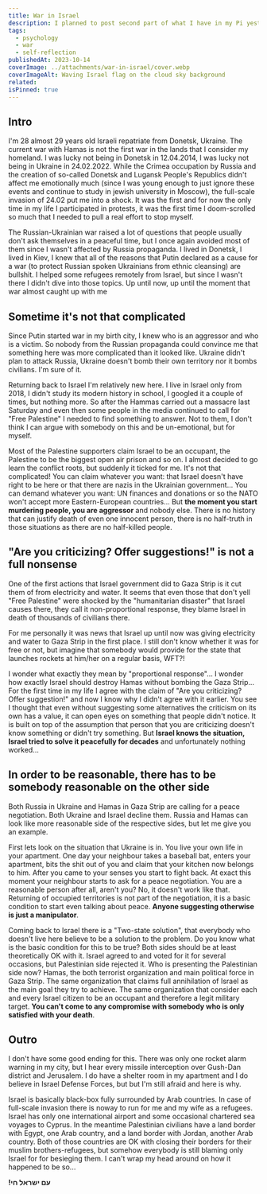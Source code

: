 ```yaml
---
title: War in Israel
description: I planned to post second part of what I have in my Pi yesterday, but last Saturday Hamas launched literally a barbaric raid on Israel villages and cities taking hostages, raping women and murdering innocent civilians including children and elderly. Israel declared a war and bombing Hamas infrastructure in the Gaza Strip already for a week in order to destroy Hamas. Here are a couple of thoughts that were new to me during this week
tags:
  - psychology
  - war
  - self-reflection
publishedAt: 2023-10-14
coverImage: ../attachments/war-in-israel/cover.webp
coverImageAlt: Waving Israel flag on the cloud sky background
related:
isPinned: true
---
```


## Intro

I'm 28 almost 29 years old Israeli repatriate from Donetsk, Ukraine. The current war with Hamas is not the first war in the lands that I consider my homeland. I was lucky not being in Donetsk in 12.04.2014, I was lucky not being in Ukraine in 24.02.2022. While the Crimea occupation by Russia and the creation of so-called Donetsk and Lugansk People's Republics didn't affect me emotionally much (since I was young enough to just ignore these events and continue to study in jewish university in Moscow), the full-scale invasion of 24.02 put me into a shock. It was the first and for now the only time in my life I participated in protests, it was the first time I doom-scrolled so much that I needed to pull a real effort to stop myself.

The Russian-Ukrainian war raised a lot of questions that people usually don't ask themselves in a peaceful time, but I once again avoided most of them since I wasn't affected by Russia propaganda. I lived in Donetsk, I lived in Kiev, I knew that all of the reasons that Putin declared as a cause for a war (to protect Russian spoken Ukrainians from ethnic cleansing) are bullshit. I helped some refugees remotely from Israel, but since I wasn't there I didn't dive into those topics. Up until now, up until the moment that war almost caught up with me

## Sometime it's not that complicated

Since Putin started war in my birth city, I knew who is an aggressor and who is a victim. So nobody from the Russian propaganda could convince me that something here was more complicated than it looked like. Ukraine didn't plan to attack Russia, Ukraine doesn't bomb their own territory nor it bombs civilians. I'm sure of it.

Returning back to Israel I'm relatively new here. I live in Israel only from 2018, I didn't study its modern history in school, I googled it a couple of times, but nothing more. So after the Hammas carried out a massacre last Saturday and even then some people in the media continued to call for "Free Palestine" I needed to find something to answer. Not to them, I don't think I can argue with somebody on this and be un-emotional, but for myself.

Most of the Palestine supporters claim Israel to be an occupant, the Palestine to be the biggest open air prison and so on. I almost decided to go learn the conflict roots, but suddenly it ticked for me. It's not that complicated! You can claim whatever you want: that Israel doesn't have right to be here or that there are nazis in the Ukrainian government... You can demand whatever you want: UN finances and donations or so the NATO won't accept more Eastern-European countries... But **the moment you start murdering people, you are aggressor** and nobody else. There is no history that can justify death of even one innocent person, there is no half-truth in those situations as there are no half-killed people.

## "Are you criticizing? Offer suggestions!" is not a full nonsense

One of the first actions that Israel government did to Gaza Strip is it cut them of from electricity and water. It seems that even those that don't yell "Free Palestine" were shocked by the "humanitarian disaster" that Israel causes there, they call it non-proportional response, they blame Israel in death of thousands of civilians there.

For me personally it was news that Israel up until now was giving electricity and water to Gaza Strip in the first place. I still don't know whether it was for free or not, but imagine that somebody would provide for the state that launches rockets at him/her on a regular basis, WFT?!

I wonder what exactly they mean by "proportional response"... I wonder how exactly Israel should destroy Hamas without bombing the Gaza Strip... For the first time in my life I agree with the claim of "Are you criticizing? Offer suggestion!" and now I know why I didn't agree with it earlier. You see I thought that even without suggesting some alternatives the criticism on its own has a value, it can open eyes on something that people didn't notice. It is built on top of the assumption that person that you are criticizing doesn't know something or didn't try something. But **Israel knows the situation, Israel tried to solve it peacefully for decades** and unfortunately nothing worked...

## In order to be reasonable, there has to be somebody reasonable on the other side

Both Russia in Ukraine and Hamas in Gaza Strip are calling for a peace negotiation. Both Ukraine and Israel decline them. Russia and Hamas can look like more reasonable side of the respective sides, but let me give you an example.

First lets look on the situation that Ukraine is in. You live your own life in your apartment. One day your neighbour takes a baseball bat, enters your apartment, bits the shit out of you and claim that your kitchen now belongs to him. After you came to your senses you start to fight back. At exact this moment your neighbour starts to ask for a peace negotiation. You are a reasonable person after all, aren't you? No, it doesn't work like that. Returning of occupied territories is not part of the negotiation, it is a basic condition to start even talking about peace. **Anyone suggesting otherwise is just a manipulator**.

Coming back to Israel there is a "Two-state solution", that everybody who doesn't live here believe to be a solution to the problem. Do you know what is the basic condition for this to be true? Both sides should be at least theoretically OK with it. Israel agreed to and voted for it for several occasions, but Palestinian side rejected it. Who is presenting the Palestinian side now? Hamas, the both terrorist organization and main political force in Gaza Strip. The same organization that claims full annihilation of Israel as the main goal they try to achieve. The same organization that consider each and every Israel citizen to be an occupant and therefore a legit military target. **You can't come to any compromise with somebody who is only satisfied with your death**.

## Outro

I don't have some good ending for this. There was only one rocket alarm warning in my city, but I hear every missile interception over Gush-Dan district and Jerusalem. I do have a shelter room in my apartment and I do believe in Israel Defense Forces, but but I'm still afraid and here is why.

Israel is basically black-box fully surrounded by Arab countries. In case of full-scale invasion there is noway to run for me and my wife as a refugees. Israel has only one international airport and some occasional chartered sea voyages to Cyprus. In the meantime Palestinian civilians have a land border with Egypt, one Arab country, and a land border with Jordan, another Arab country. Both of those countries are OK with closing their borders for their muslim brothers-refugees, but somehow everybody is still blaming only Israel for for besieging them. I can't wrap my head around on how it happened to be so...

**!עם ישראל חי**
